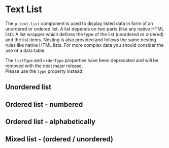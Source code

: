 # Text List

The `p-text-list` component is used to display listed data in form of an unordered or ordered list. A list depends on
two parts (like any native HTML list): A list wrapper which defines the type of the list (unordered or ordered) and the
list items. Nesting is also provided and follows the same nesting rules like native HTML lists. For more complex data
you should consider the use of a data table.

<TableOfContents></TableOfContents>

<Notification heading="Deprecation hint" state="warning">
  The <code>listType</code> and <code>orderType</code> properties have been deprecated and will be removed with the next major release.<br>
  Please use the <code>type</code> property instead.
</Notification>

## Unordered list

<Playground :markup="list()" :config="config"></Playground>

## Ordered list - numbered

<Playground :markup="list('numbered')" :config="config"></Playground>

## Ordered list - alphabetically

<Playground :markup="list('alphabetically')" :config="config"></Playground>

## Mixed list - (ordered / unordered)

<Playground :markup="listMixed()" :config="config"></Playground>

<script lang="ts">
import Vue from 'vue';
import Component from 'vue-class-component';

@Component
export default class Code extends Vue {
  config = { themeable: true };
  
  list(type?: string) {
    const attr = type ? ` type="${type}"` : '';
    return `<p-text-list${attr}>
  <p-text-list-item>The quick brown fox jumps over the lazy dog</p-text-list-item>
  <p-text-list-item>The quick brown fox jumps over the lazy dog
    <p-text-list${attr}>
      <p-text-list-item>The quick brown fox jumps over the lazy dog</p-text-list-item>
      <p-text-list-item>The quick brown fox jumps over the lazy dog</p-text-list-item>
    </p-text-list>
  </p-text-list-item>
  <p-text-list-item>The quick brown fox jumps over the lazy dog</p-text-list-item>
</p-text-list>`;
  }

  listMixed() {
    return `<p-text-list type="numbered">
  <p-text-list-item>The quick brown fox jumps over the lazy dog</p-text-list-item>
  <p-text-list-item>The quick brown fox jumps over the lazy dog
    <p-text-list>
      <p-text-list-item>The quick brown fox jumps over the lazy dog</p-text-list-item>
      <p-text-list-item>The quick brown fox jumps over the lazy dog</p-text-list-item>
    </p-text-list>
  </p-text-list-item>
  <p-text-list-item>The quick brown fox jumps over the lazy dog</p-text-list-item>
</p-text-list>`;
  }
}
</script>
